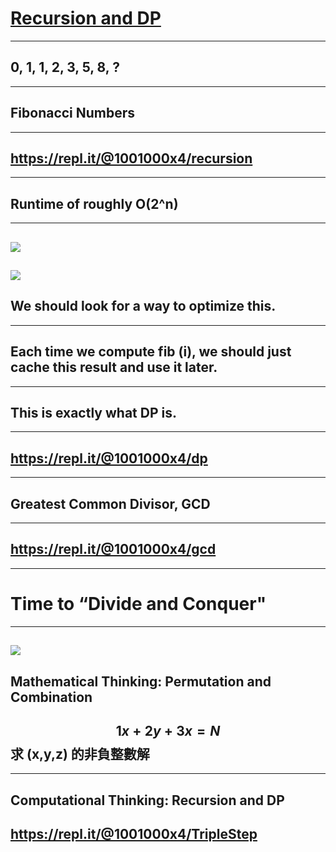 # [Recursion and DP](https://goo.gl/NmVHTr)
---
## 0, 1, 1, 2, 3, 5, 8, ?
---
## Fibonacci Numbers
---
## https://repl.it/@1001000x4/recursion
---
## Runtime of roughly O(2^n)
---
![](https://d2mxuefqeaa7sj.cloudfront.net/s_6958024A0B63C6A3C1856680A1473E67284A48181B87C705DDF9F7283F6B17FE_1518082960428_Screenshot+2018-02-08+17.42.00.png)
---
![](https://d2mxuefqeaa7sj.cloudfront.net/s_6958024A0B63C6A3C1856680A1473E67284A48181B87C705DDF9F7283F6B17FE_1518082970596_Screenshot+2018-02-08+17.42.15.png)
---
## We should look for a way to optimize this.
---
## Each time we compute fib (i), we should just cache this result and use it later.
---
## This is exactly what DP is.
---
## https://repl.it/@1001000x4/dp
---
## Greatest Common Divisor, GCD
---
## https://repl.it/@1001000x4/gcd
---
# Time to “Divide and Conquer"
---
![](https://d2mxuefqeaa7sj.cloudfront.net/s_6958024A0B63C6A3C1856680A1473E67284A48181B87C705DDF9F7283F6B17FE_1518156202140_Screenshot+2018-02-09+14.03.08.png)
---
## Mathematical Thinking: Permutation and Combination
## $$1x+2y+3x=N$$ 求 (x,y,z) 的非負整數解
---
## Computational Thinking: Recursion and DP
## https://repl.it/@1001000x4/TripleStep
